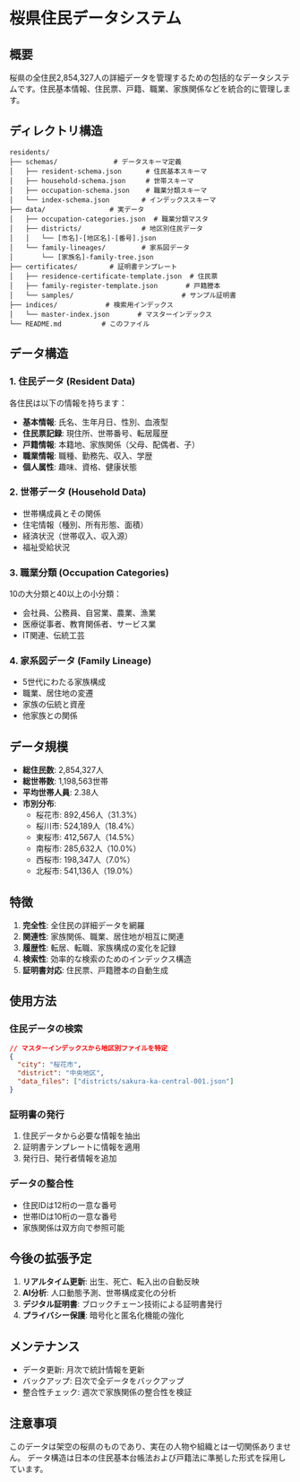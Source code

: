 # 桜県住民データシステム

## 概要
桜県の全住民2,854,327人の詳細データを管理するための包括的なデータシステムです。住民基本情報、住民票、戸籍、職業、家族関係などを統合的に管理します。

## ディレクトリ構造

```
residents/
├── schemas/              # データスキーマ定義
│   ├── resident-schema.json      # 住民基本スキーマ
│   ├── household-schema.json     # 世帯スキーマ
│   ├── occupation-schema.json    # 職業分類スキーマ
│   └── index-schema.json        # インデックススキーマ
├── data/                # 実データ
│   ├── occupation-categories.json  # 職業分類マスタ
│   ├── districts/               # 地区別住民データ
│   │   └── [市名]-[地区名]-[番号].json
│   └── family-lineages/         # 家系図データ
│       └── [家族名]-family-tree.json
├── certificates/        # 証明書テンプレート
│   ├── residence-certificate-template.json  # 住民票
│   ├── family-register-template.json       # 戸籍謄本
│   └── samples/                           # サンプル証明書
├── indices/            # 検索用インデックス
│   └── master-index.json       # マスターインデックス
└── README.md          # このファイル
```

## データ構造

### 1. 住民データ (Resident Data)
各住民は以下の情報を持ちます：
- **基本情報**: 氏名、生年月日、性別、血液型
- **住民票記録**: 現住所、世帯番号、転居履歴
- **戸籍情報**: 本籍地、家族関係（父母、配偶者、子）
- **職業情報**: 職種、勤務先、収入、学歴
- **個人属性**: 趣味、資格、健康状態

### 2. 世帯データ (Household Data)
- 世帯構成員とその関係
- 住宅情報（種別、所有形態、面積）
- 経済状況（世帯収入、収入源）
- 福祉受給状況

### 3. 職業分類 (Occupation Categories)
10の大分類と40以上の小分類：
- 会社員、公務員、自営業、農業、漁業
- 医療従事者、教育関係者、サービス業
- IT関連、伝統工芸

### 4. 家系図データ (Family Lineage)
- 5世代にわたる家族構成
- 職業、居住地の変遷
- 家族の伝統と資産
- 他家族との関係

## データ規模

- **総住民数**: 2,854,327人
- **総世帯数**: 1,198,563世帯
- **平均世帯人員**: 2.38人
- **市別分布**:
  - 桜花市: 892,456人（31.3%）
  - 桜川市: 524,189人（18.4%）
  - 東桜市: 412,567人（14.5%）
  - 南桜市: 285,632人（10.0%）
  - 西桜市: 198,347人（7.0%）
  - 北桜市: 541,136人（19.0%）

## 特徴

1. **完全性**: 全住民の詳細データを網羅
2. **関連性**: 家族関係、職業、居住地が相互に関連
3. **履歴性**: 転居、転職、家族構成の変化を記録
4. **検索性**: 効率的な検索のためのインデックス構造
5. **証明書対応**: 住民票、戸籍謄本の自動生成

## 使用方法

### 住民データの検索
```json
// マスターインデックスから地区別ファイルを特定
{
  "city": "桜花市",
  "district": "中央地区",
  "data_files": ["districts/sakura-ka-central-001.json"]
}
```

### 証明書の発行
1. 住民データから必要な情報を抽出
2. 証明書テンプレートに情報を適用
3. 発行日、発行者情報を追加

### データの整合性
- 住民IDは12桁の一意な番号
- 世帯IDは10桁の一意な番号
- 家族関係は双方向で参照可能

## 今後の拡張予定

1. **リアルタイム更新**: 出生、死亡、転入出の自動反映
2. **AI分析**: 人口動態予測、世帯構成変化の分析
3. **デジタル証明書**: ブロックチェーン技術による証明書発行
4. **プライバシー保護**: 暗号化と匿名化機能の強化

## メンテナンス

- データ更新: 月次で統計情報を更新
- バックアップ: 日次で全データをバックアップ
- 整合性チェック: 週次で家族関係の整合性を検証

## 注意事項

このデータは架空の桜県のものであり、実在の人物や組織とは一切関係ありません。
データ構造は日本の住民基本台帳法および戸籍法に準拠した形式を採用しています。